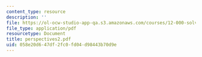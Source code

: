 ```yaml
---
content_type: resource
description: ''
file: https://ol-ocw-studio-app-qa.s3.amazonaws.com/courses/12-000-solving-complex-problems-fall-2003/058e20d647df2fc0fd04d98443b70d9e_perspectives2.pdf
file_type: application/pdf
resourcetype: Document
title: perspectives2.pdf
uid: 058e20d6-47df-2fc0-fd04-d98443b70d9e
---
```

